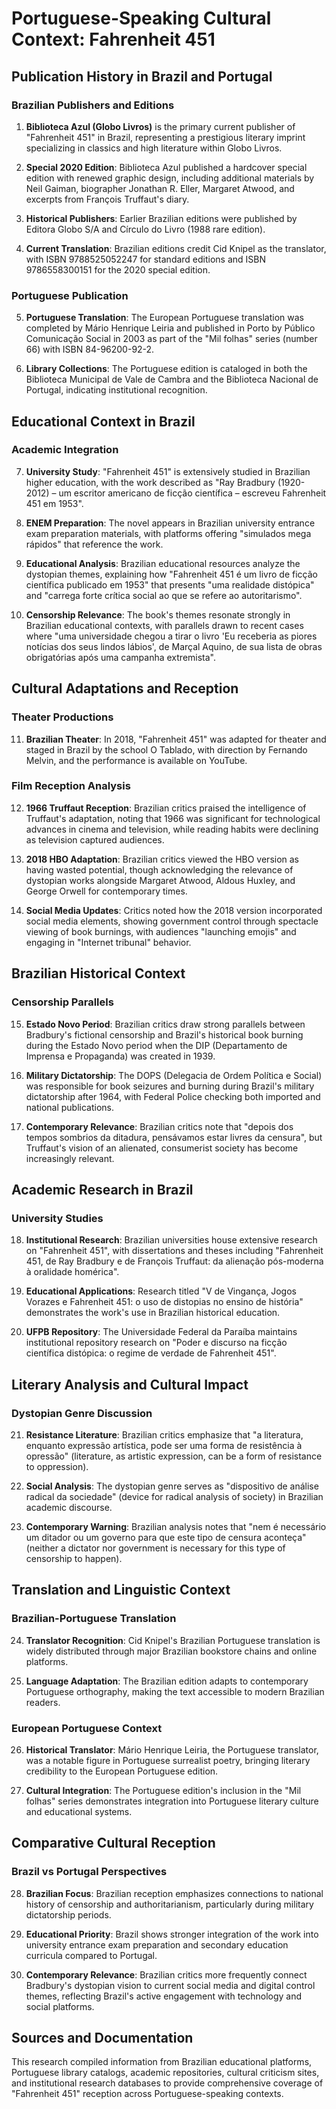 # Portuguese-Speaking Cultural Context: Fahrenheit 451

## Publication History in Brazil and Portugal

### Brazilian Publishers and Editions

1. **Biblioteca Azul (Globo Livros)** is the primary current publisher of "Fahrenheit 451" in Brazil, representing a prestigious literary imprint specializing in classics and high literature within Globo Livros.

2. **Special 2020 Edition**: Biblioteca Azul published a hardcover special edition with renewed graphic design, including additional materials by Neil Gaiman, biographer Jonathan R. Eller, Margaret Atwood, and excerpts from François Truffaut's diary.

3. **Historical Publishers**: Earlier Brazilian editions were published by Editora Globo S/A and Círculo do Livro (1988 rare edition).

4. **Current Translation**: Brazilian editions credit Cid Knipel as the translator, with ISBN 9788525052247 for standard editions and ISBN 9786558300151 for the 2020 special edition.

### Portuguese Publication

5. **Portuguese Translation**: The European Portuguese translation was completed by Mário Henrique Leiria and published in Porto by Público Comunicação Social in 2003 as part of the "Mil folhas" series (number 66) with ISBN 84-96200-92-2.

6. **Library Collections**: The Portuguese edition is cataloged in both the Biblioteca Municipal de Vale de Cambra and the Biblioteca Nacional de Portugal, indicating institutional recognition.

## Educational Context in Brazil

### Academic Integration

7. **University Study**: "Fahrenheit 451" is extensively studied in Brazilian higher education, with the work described as "Ray Bradbury (1920-2012) – um escritor americano de ficção científica – escreveu Fahrenheit 451 em 1953".

8. **ENEM Preparation**: The novel appears in Brazilian university entrance exam preparation materials, with platforms offering "simulados mega rápidos" that reference the work.

9. **Educational Analysis**: Brazilian educational resources analyze the dystopian themes, explaining how "Fahrenheit 451 é um livro de ficção científica publicado em 1953" that presents "uma realidade distópica" and "carrega forte crítica social ao que se refere ao autoritarismo".

10. **Censorship Relevance**: The book's themes resonate strongly in Brazilian educational contexts, with parallels drawn to recent cases where "uma universidade chegou a tirar o livro 'Eu receberia as piores notícias dos seus lindos lábios', de Marçal Aquino, de sua lista de obras obrigatórias após uma campanha extremista".

## Cultural Adaptations and Reception

### Theater Productions

11. **Brazilian Theater**: In 2018, "Fahrenheit 451" was adapted for theater and staged in Brazil by the school O Tablado, with direction by Fernando Melvin, and the performance is available on YouTube.

### Film Reception Analysis

12. **1966 Truffaut Reception**: Brazilian critics praised the intelligence of Truffaut's adaptation, noting that 1966 was significant for technological advances in cinema and television, while reading habits were declining as television captured audiences.

13. **2018 HBO Adaptation**: Brazilian critics viewed the HBO version as having wasted potential, though acknowledging the relevance of dystopian works alongside Margaret Atwood, Aldous Huxley, and George Orwell for contemporary times.

14. **Social Media Updates**: Critics noted how the 2018 version incorporated social media elements, showing government control through spectacle viewing of book burnings, with audiences "launching emojis" and engaging in "Internet tribunal" behavior.

## Brazilian Historical Context

### Censorship Parallels

15. **Estado Novo Period**: Brazilian critics draw strong parallels between Bradbury's fictional censorship and Brazil's historical book burning during the Estado Novo period when the DIP (Departamento de Imprensa e Propaganda) was created in 1939.

16. **Military Dictatorship**: The DOPS (Delegacia de Ordem Política e Social) was responsible for book seizures and burning during Brazil's military dictatorship after 1964, with Federal Police checking both imported and national publications.

17. **Contemporary Relevance**: Brazilian critics note that "depois dos tempos sombrios da ditadura, pensávamos estar livres da censura", but Truffaut's vision of an alienated, consumerist society has become increasingly relevant.

## Academic Research in Brazil

### University Studies

18. **Institutional Research**: Brazilian universities house extensive research on "Fahrenheit 451", with dissertations and theses including "Fahrenheit 451, de Ray Bradbury e de François Truffaut: da alienação pós-moderna à oralidade homérica".

19. **Educational Applications**: Research titled "V de Vingança, Jogos Vorazes e Fahrenheit 451: o uso de distopias no ensino de história" demonstrates the work's use in Brazilian historical education.

20. **UFPB Repository**: The Universidade Federal da Paraíba maintains institutional repository research on "Poder e discurso na ficção científica distópica: o regime de verdade de Fahrenheit 451".

## Literary Analysis and Cultural Impact

### Dystopian Genre Discussion

21. **Resistance Literature**: Brazilian critics emphasize that "a literatura, enquanto expressão artística, pode ser uma forma de resistência à opressão" (literature, as artistic expression, can be a form of resistance to oppression).

22. **Social Analysis**: The dystopian genre serves as "dispositivo de análise radical da sociedade" (device for radical analysis of society) in Brazilian academic discourse.

23. **Contemporary Warning**: Brazilian analysis notes that "nem é necessário um ditador ou um governo para que este tipo de censura aconteça" (neither a dictator nor government is necessary for this type of censorship to happen).

## Translation and Linguistic Context

### Brazilian-Portuguese Translation

24. **Translator Recognition**: Cid Knipel's Brazilian Portuguese translation is widely distributed through major Brazilian bookstore chains and online platforms.

25. **Language Adaptation**: The Brazilian edition adapts to contemporary Portuguese orthography, making the text accessible to modern Brazilian readers.

### European Portuguese Context

26. **Historical Translator**: Mário Henrique Leiria, the Portuguese translator, was a notable figure in Portuguese surrealist poetry, bringing literary credibility to the European Portuguese edition.

27. **Cultural Integration**: The Portuguese edition's inclusion in the "Mil folhas" series demonstrates integration into Portuguese literary culture and educational systems.

## Comparative Cultural Reception

### Brazil vs Portugal Perspectives

28. **Brazilian Focus**: Brazilian reception emphasizes connections to national history of censorship and authoritarianism, particularly during military dictatorship periods.

29. **Educational Priority**: Brazil shows stronger integration of the work into university entrance exam preparation and secondary education curricula compared to Portugal.

30. **Contemporary Relevance**: Brazilian critics more frequently connect Bradbury's dystopian vision to current social media and digital control themes, reflecting Brazil's active engagement with technology and social platforms.

## Sources and Documentation

This research compiled information from Brazilian educational platforms, Portuguese library catalogs, academic repositories, cultural criticism sites, and institutional research databases to provide comprehensive coverage of "Fahrenheit 451" reception across Portuguese-speaking contexts.